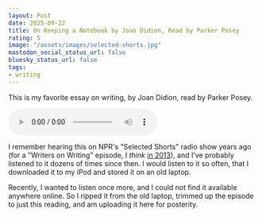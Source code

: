```yaml
---
layout: Post
date: 2025-09-22
title: On Keeping a Notebook by Joan Didion, Read by Parker Posey
rating: 5
image: "/assets/images/selected-shorts.jpg"
mastodon_social_status_url: false
bluesky_status_url: false
tags:
- writing
---
```


This is my favorite essay on writing, by Joan Didion, read by Parker Posey.

<audio controls>
  <source src="/assets/audio/on-keeping-a-notebook.mp3" type="audio/mpeg">
  Your browser does not support the audio element.
</audio>

I remember hearing this on NPR's "Selected Shorts" radio show years ago (for a "Writers on Writing" episode, I _think_ [in 2013](https://www.nyu.edu/about/news-publications/news/2013/september/creative-writing-programs-reading-series-to-feature-parker-posey-yusef-komunyakaa-and-jonathan-lethem-in-oct.html)), and I've probably listened to it dozens of times since then. I would listen to it so often, that I downloaded it to my iPod and stored it on an old laptop.

Recently, I wanted to listen once more, and I could not find it available anywhere online. So I ripped it from the old laptop, trimmed up the episode to just this reading, and am uploading it here for posterity.
